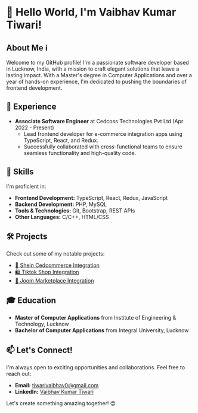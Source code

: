# 👋 Hello World, I'm Vaibhav Kumar Tiwari!

## About Me ℹ️

Welcome to my GitHub profile! I'm a passionate software developer based in Lucknow, India, with a mission to craft elegant solutions that leave a lasting impact. With a Master's degree in Computer Applications and over a year of hands-on experience, I'm dedicated to pushing the boundaries of frontend development.

## 💼 Experience

- **Associate Software Engineer** at Cedcoss Technologies Pvt Ltd (Apr 2022 - Present)
  - Lead frontend developer for e-commerce integration apps using TypeScript, React, and Redux.
  - Successfully collaborated with cross-functional teams to ensure seamless functionality and high-quality code.

## 🚀 Skills

I'm proficient in:
- **Frontend Development:** TypeScript, React, Redux, JavaScript
- **Backend Development:** PHP, MySQL
- **Tools & Technologies:** Git, Bootstrap, REST APIs
- **Other Languages:** C/C++, HTML/CSS

## 🛠️ Projects

Check out some of my notable projects:
- [👗 Shein Cedcommerce Integration](https://shein-dev.cifapps.com/)
- [🛍️ Tiktok Shop Integration](https://tiktokshop.cifapps.com/)
- [🌟 Joom Marketplace Integration](https://joom.cifapps.com/auth/login/)

## 🎓 Education

- **Master of Computer Applications** from Institute of Engineering & Technology, Lucknow
- **Bachelor of Computer Applications** from Integral University, Lucknow

## 📫 Let's Connect!

I'm always open to exciting opportunities and collaborations. Feel free to reach out:
- **Email:** tiwarivaibhav0@gmail.com
- **LinkedIn:** [Vaibhav Kumar Tiwari](https://www.linkedin.com/in/tiwarivaibhav0/)

Let's create something amazing together! 😊
